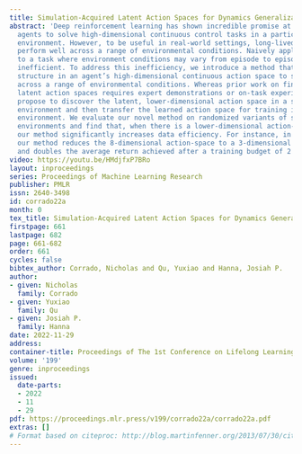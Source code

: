 ```yaml
---
title: Simulation-Acquired Latent Action Spaces for Dynamics Generalization
abstract: 'Deep reinforcement learning has shown incredible promise at training high-performing
  agents to solve high-dimensional continuous control tasks in a particular training
  environment. However, to be useful in real-world settings, long-lived agents must
  perform well across a range of environmental conditions. Naively applying deep RL
  to a task where environment conditions may vary from episode to episode can be data
  inefficient. To address this inefficiency, we introduce a method that discovers
  structure in an agent’s high-dimensional continuous action space to speed up learning
  across a range of environmental conditions. Whereas prior work on finding so-called
  latent action spaces requires expert demonstrations or on-task experience, we instead
  propose to discover the latent, lower-dimensional action space in a simulated source
  environment and then transfer the learned action space for training in the target
  environment. We evaluate our novel method on randomized variants of simulated MuJoCo
  environments and find that, when there is a lower-dimensional action-space to exploit,
  our method significantly increases data efficiency. For instance, in the Ant environment,
  our method reduces the 8-dimensional action-space to a 3-dimensional action-space
  and doubles the average return achieved after a training budget of 2 million timesteps. '
video: https://youtu.be/HMdjfxP7BRo
layout: inproceedings
series: Proceedings of Machine Learning Research
publisher: PMLR
issn: 2640-3498
id: corrado22a
month: 0
tex_title: Simulation-Acquired Latent Action Spaces for Dynamics Generalization
firstpage: 661
lastpage: 682
page: 661-682
order: 661
cycles: false
bibtex_author: Corrado, Nicholas and Qu, Yuxiao and Hanna, Josiah P.
author:
- given: Nicholas
  family: Corrado
- given: Yuxiao
  family: Qu
- given: Josiah P.
  family: Hanna
date: 2022-11-29
address:
container-title: Proceedings of The 1st Conference on Lifelong Learning Agents
volume: '199'
genre: inproceedings
issued:
  date-parts:
  - 2022
  - 11
  - 29
pdf: https://proceedings.mlr.press/v199/corrado22a/corrado22a.pdf
extras: []
# Format based on citeproc: http://blog.martinfenner.org/2013/07/30/citeproc-yaml-for-bibliographies/
---
```

